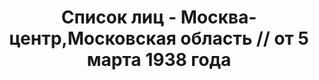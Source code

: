 ---
title: Список лиц - Москва-центр,Московская область // от 5 марта 1938 года
description: РГАСПИ, ф.17, оп.171, дело 415, лист 179
images:
- /disk/pictures/v07/17-171-415-179.jpg
- /disk/pictures/v07/17-171-415-180.jpg
- /disk/pictures/v07/17-171-415-181.jpg
- /disk/pictures/v07/17-171-415-182.jpg
- /disk/pictures/v07/17-171-415-183.jpg
---